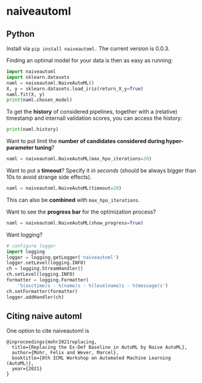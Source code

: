 # naiveautoml

## Python
Install via `pip install naiveautoml.`
The current version is 0.0.3.

Finding an optimal model for your data is then as easy as running:

```python
import naiveautoml
import sklearn.datasets
naml = naiveautoml.NaiveAutoML()
X, y = sklearn.datasets.load_iris(return_X_y=True)
naml.fit(X, y)
print(naml.chosen_model)
```

To get the **history** of considered pipelines, together with a (relative) timestamp and internall validation scores, you can access the history:

```python
print(naml.history)
```

Want to put limit the **number of candidates considered during hyper-parameter tuning**?

```python
naml = naiveautoml.NaiveAutoML(max_hpo_iterations=20)
```
Want to put a **timeout**? Specify it *in seconds* (should be always bigger than 10s to avoid strange side effects).

```python
naml = naiveautoml.NaiveAutoML(timeout=20)
```
This can also be **combined** with `max_hpo_iterations`.

Want to see the **progress bar** for the optimization process?

```python
naml = naiveautoml.NaiveAutoML(show_progress=True)
```

Want logging?

```python
# configure logger
import logging
logger = logging.getLogger('naiveautoml')
logger.setLevel(logging.INFO)
ch = logging.StreamHandler()
ch.setLevel(logging.INFO)
formatter = logging.Formatter(
    '%(asctime)s - %(name)s - %(levelname)s - %(message)s')
ch.setFormatter(formatter)
logger.addHandler(ch)
```

## Citing naive automl
One option to cite naiveautoml is

```
@inproceedings{mohr2021replacing,
  title={Replacing the Ex-Def Baseline in AutoML by Naive AutoML},
  author={Mohr, Felix and Wever, Marcel},
  booktitle={8th ICML Workshop on Automated Machine Learning (AutoML)},
  year={2021}
}
```
